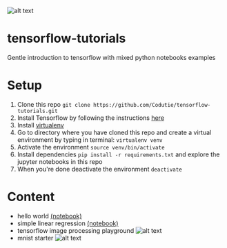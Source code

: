 ![alt text](http://www.webnews.it/wp-content/uploads/2015/11/tf-650x245.jpg)

# tensorflow-tutorials
Gentle introduction to tensorflow with mixed python notebooks examples

# Setup
1.  Clone this repo ```git clone https://github.com/Codutie/tensorflow-tutorials.git```
2.  Install Tensorflow by following the instructions [here](https://www.tensorflow.org/install/)
3.  Install [virtualenv](http://docs.python-guide.org/en/latest/dev/virtualenvs/)
4.  Go to directory where you have cloned this repo and create a virtual environment by typing in terminal: ```virtualenv venv```
5.  Activate the environment ```source venv/bin/activate```
6.  Install dependencies ```pip install -r requirements.txt``` and explore the jupyter notebooks in this repo
7.  When you're done deactivate the environment ```deactivate```

# Content

- hello world [(notebook)](https://github.com/Codutie/tensorflow-tutorials/blob/master/hello_tensorflow.ipynb)
- simple linear regression [(notebook)](https://github.com/Codutie/tensorflow-tutorials/blob/master/simple_linear_regression.ipynb)
- tensorflow image processing playground ![alt text](https://media.giphy.com/media/14bNUOL31rVHyg/giphy.gif)
- mnist starter ![alt text](https://media.giphy.com/media/14bNUOL31rVHyg/giphy.gif)
